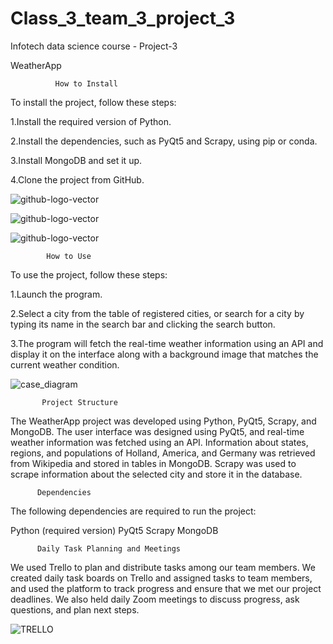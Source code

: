 # Class_3_team_3_project_3

Infotech data science course - Project-3

WeatherApp

              How to Install

To install the project, follow these steps:

1.Install the required version of Python.

2.Install the dependencies, such as PyQt5 and Scrapy, using pip or conda.

3.Install MongoDB and set it up.

4.Clone the project from GitHub.

![github-logo-vector](https://user-images.githubusercontent.com/119568441/228377145-9a278f2c-c198-4063-b41a-c6d4dc673e52.png)

![github-logo-vector](https://user-images.githubusercontent.com/119568441/228377186-c5acfdd8-36c3-4da4-81cc-e6ee6f6ec6f1.png)

![github-logo-vector](https://user-images.githubusercontent.com/119568441/228377232-53eeaa70-ab7b-47c6-a083-bd7ac08c84ea.png)




            How to Use
To use the project, follow these steps:

1.Launch the program.

2.Select a city from the table of registered cities, or 
search for a city by typing its name in the search bar and clicking the search button.

3.The program will fetch the real-time weather information using an API and 
display it on the interface along with a background image that matches the current weather 
condition.


![case_diagram](https://user-images.githubusercontent.com/119568441/228377457-ff2e1e20-04a1-4ae6-9573-43f944d32b94.png)





           Project Structure

The WeatherApp project was developed using Python, PyQt5, Scrapy, and MongoDB.
The user interface was designed using PyQt5, and real-time weather information was fetched using an API. 
Information about states, regions, and populations of Holland, America, and
Germany was retrieved from Wikipedia and stored in tables in MongoDB.
Scrapy was used to scrape information about the selected city and store it in the database.


          Dependencies

The following dependencies are required to run the project:

Python (required version)
PyQt5
Scrapy
MongoDB


          Daily Task Planning and Meetings

We used Trello to plan and distribute tasks among our team members.
We created daily task boards on Trello and assigned tasks to team members, and 
used the platform to track progress and ensure that we met our project deadlines.
We also held daily Zoom meetings to discuss progress, ask questions, and plan next steps.

![TRELLO](https://user-images.githubusercontent.com/119568441/228377645-9d422dad-063d-43d6-86ec-5e7e2c4b47df.png)


